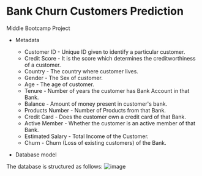 # Bank Churn Customers Prediction
Middle Bootcamp Project


- Metadata
    * Customer ID - Unique ID given to identify a particular customer.
    * Credit Score - It is the score which determines the creditworthiness of a customer.
  * Country - The country where customer lives.
  * Gender - The Sex of customer.
  * Age - The age of customer.
  * Tenure - Number of years the customer has Bank Account in that Bank.
  * Balance - Amount of money present in customer's bank.
  * Products Number - Number of Products from that Bank.
  * Credit Card - Does the customer own a credit card of that Bank.
  * Active Member - Whether the customer is an active member of that Bank.
  * Estimated Salary - Total Income of the Customer.
  * Churn - Churn (Loss of existing customers) of the Bank.

- Database model

The database is structured as follows:
![image](https://user-images.githubusercontent.com/99433862/197340460-4b6bd0d6-4747-4f23-80a0-8f6b728f3796.png)
